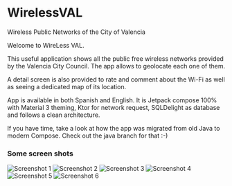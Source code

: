 # WirelessVAL
Wireless Public Networks of the City of Valencia

Welcome to WireLess VAL.

This useful application shows all the public free wireless networks provided by the Valencia City Council. The app allows to geolocate each one of them.

A detail screen is also provided to rate and comment about the Wi-Fi as well as seeing a dedicated map of its location.

App is available in both Spanish and English. It is Jetpack compose 100% with Material 3 theming, Ktor for network request, SQLDelight as database and follows a clean architecture. 

If you have time, take a look at how the app was migrated from old Java to modern Compose. Check out the java branch for that :-)

### Some screen shots

![Screenshot 1](https://github.com/javimar/WirelessVAL/blob/master/screenshots/Main.png)
![Screenshot 2](https://github.com/javimar/WirelessVAL/blob/master/screenshots/Main_light.png)
![Screenshot 3](https://github.com/javimar/WirelessVAL/blob/master/screenshots/About.png) 
![Screenshot 4](https://github.com/javimar/WirelessVAL/blob/master/screenshots/EditWifi.png)
![Screenshot 5](https://github.com/javimar/WirelessVAL/blob/master/screenshots/Maps.png)
![Screenshot 6](https://github.com/javimar/WirelessVAL/blob/master/screenshots/Settings.png)
